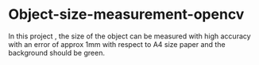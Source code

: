# Object-size-measurement-opencv
In this project , the size of the object can be measured with high accuracy with an error of approx 1mm with respect to A4 size paper and the background should be green.
